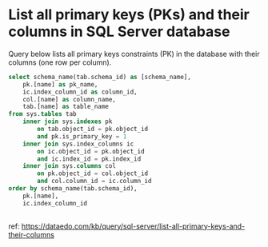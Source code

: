 # List all primary keys (PKs) and their columns in SQL Server database

Query below lists all primary keys constraints (PK) in the database with their columns (one row per column).


``` sql
select schema_name(tab.schema_id) as [schema_name], 
    pk.[name] as pk_name,
    ic.index_column_id as column_id,
    col.[name] as column_name, 
    tab.[name] as table_name
from sys.tables tab
    inner join sys.indexes pk
        on tab.object_id = pk.object_id 
        and pk.is_primary_key = 1
    inner join sys.index_columns ic
        on ic.object_id = pk.object_id
        and ic.index_id = pk.index_id
    inner join sys.columns col
        on pk.object_id = col.object_id
        and col.column_id = ic.column_id
order by schema_name(tab.schema_id),
    pk.[name],
    ic.index_column_id
	
```

ref: https://dataedo.com/kb/query/sql-server/list-all-primary-keys-and-their-columns